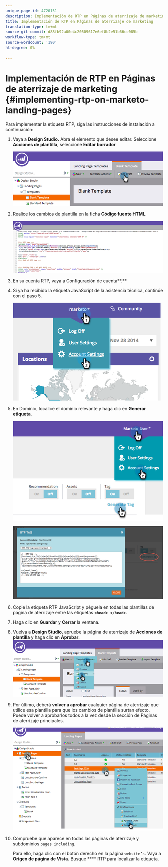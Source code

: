 ```yaml
---
unique-page-id: 4720151
description: Implementación de RTP en Páginas de aterrizaje de marketing - Documentos de marketing - Documentación del producto
title: Implementación de RTP en Páginas de aterrizaje de marketing
translation-type: tm+mt
source-git-commit: d88fb92a00e4c20509617e6ef8b2e51b66cc085b
workflow-type: tm+mt
source-wordcount: '190'
ht-degree: 0%

---
```



# Implementación de RTP en Páginas de aterrizaje de marketing {#implementing-rtp-on-marketo-landing-pages}

Para implementar la etiqueta RTP, siga las instrucciones de instalación a continuación:

1. Vaya a **Design Studio.** Abra el elemento que desee editar. Seleccione **Acciones de plantilla**, seleccione **Editar borrador**

   ![](assets/image2015-4-26-18-3a27-3a4.png)

1. Realice los cambios de plantilla en la ficha **Código fuente HTML**.

   ![](assets/image2015-4-26-18-3a28-3a17.png)

1. En su cuenta RTP, vaya a Configuración de cuenta**.**

1. Si ya ha recibido la etiqueta JavaScript de la asistencia técnica, continúe con el paso 5.

   ![](assets/image2014-11-30-15-3a19-3a21-2.png)

1. En Dominio, localice el dominio relevante y haga clic en **Generar etiqueta**.

   ![](assets/image2015-4-26-18-3a27-3a35.png)

   ![](assets/image2014-11-30-15-3a20-3a17-2.png)

1. Copie la etiqueta RTP JavaScript y péguela en todas las plantillas de página de aterrizaje entre las etiquetas **`<head> </head>`**.
1. Haga clic en **Guardar** y **Cerrar** la ventana.
1. Vuelva a **Design Studio**, apruebe la página de aterrizaje de **Acciones de plantilla** y haga clic en **Aprobar**.\
   ![](assets/image2015-4-26-18-3a28-3a30.png)

1. Por último, deberá **volver a aprobar** cualquier página de aterrizaje que utilice esa plantilla para que los cambios de plantilla surtan efecto. Puede volver a aprobarlos todos a la vez desde la sección de Páginas de aterrizaje principales.

   ![](assets/image2015-4-26-18-3a28-3a49.png)

1. Compruebe que aparece en todas las páginas de aterrizaje y subdominios `pages including`.

   Para ello, haga clic con el botón derecho en la página `website’s`. Vaya a **Origen de página de Vista.** Busque  **** RTP para localizar la etiqueta.
